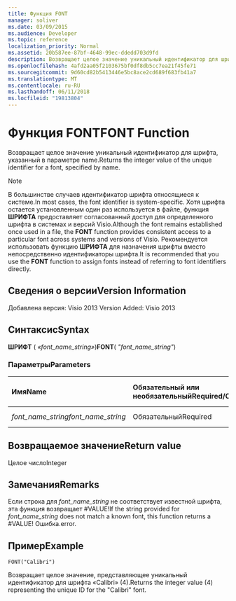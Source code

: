 ```yaml
---
title: Функция FONT
manager: soliver
ms.date: 03/09/2015
ms.audience: Developer
ms.topic: reference
localization_priority: Normal
ms.assetid: 20b587ee-87bf-4648-99ec-ddedd703d9fd
description: Возвращает целое значение уникальный идентификатор для шрифта, указанный в параметре name.
ms.openlocfilehash: 4afd2aa05f2103675bf0df8db5cc7ea21f45fe71
ms.sourcegitcommit: 9d60cd82b5413446e5bc8ace2cd689f683fb41a7
ms.translationtype: MT
ms.contentlocale: ru-RU
ms.lasthandoff: 06/11/2018
ms.locfileid: "19813804"
---
```

# <a name="font-function"></a><span data-ttu-id="0bc71-103">Функция FONT</span><span class="sxs-lookup"><span data-stu-id="0bc71-103">FONT Function</span></span>

<span data-ttu-id="0bc71-104">Возвращает целое значение уникальный идентификатор для шрифта, указанный в параметре name.</span><span class="sxs-lookup"><span data-stu-id="0bc71-104">Returns the integer value of the unique identifier for a font, specified by name.</span></span>
  
> [!NOTE]
> <span data-ttu-id="0bc71-105">В большинстве случаев идентификатор шрифта относящиеся к системе.</span><span class="sxs-lookup"><span data-stu-id="0bc71-105">In most cases, the font identifier is system-specific.</span></span> <span data-ttu-id="0bc71-106">Хотя шрифта остается установленным один раз используется в файле, функция **ШРИФТА** предоставляет согласованный доступ для определенного шрифта в системах и версий Visio.</span><span class="sxs-lookup"><span data-stu-id="0bc71-106">Although the font remains established once used in a file, the **FONT** function provides consistent access to a particular font across systems and versions of Visio.</span></span> <span data-ttu-id="0bc71-107">Рекомендуется использовать функцию **ШРИФТА** для назначения шрифты вместо непосредственно идентификаторы шрифта.</span><span class="sxs-lookup"><span data-stu-id="0bc71-107">It is recommended that you use the **FONT** function to assign fonts instead of referring to font identifiers directly.</span></span> 
  
## <a name="version-information"></a><span data-ttu-id="0bc71-108">Сведения о версии</span><span class="sxs-lookup"><span data-stu-id="0bc71-108">Version Information</span></span>

<span data-ttu-id="0bc71-109">Добавлена версия: Visio 2013
</span><span class="sxs-lookup"><span data-stu-id="0bc71-109">Version Added: Visio 2013</span></span> 
  
## <a name="syntax"></a><span data-ttu-id="0bc71-110">Синтаксис</span><span class="sxs-lookup"><span data-stu-id="0bc71-110">Syntax</span></span>

 <span data-ttu-id="0bc71-111">**ШРИФТ** ( _«font_name_string»_)</span><span class="sxs-lookup"><span data-stu-id="0bc71-111">**FONT**( _"font_name_string"_)</span></span>
  
### <a name="parameters"></a><span data-ttu-id="0bc71-112">Параметры</span><span class="sxs-lookup"><span data-stu-id="0bc71-112">Parameters</span></span>

|<span data-ttu-id="0bc71-113">**Имя**</span><span class="sxs-lookup"><span data-stu-id="0bc71-113">**Name**</span></span>|<span data-ttu-id="0bc71-114">**Обязательный или необязательный**</span><span class="sxs-lookup"><span data-stu-id="0bc71-114">**Required/Optional**</span></span>|<span data-ttu-id="0bc71-115">**Тип данных**</span><span class="sxs-lookup"><span data-stu-id="0bc71-115">**Data Type**</span></span>|<span data-ttu-id="0bc71-116">**Описание**</span><span class="sxs-lookup"><span data-stu-id="0bc71-116">**Description**</span></span>|
|:-----|:-----|:-----|:-----|
| <span data-ttu-id="0bc71-117">_font_name_string_</span><span class="sxs-lookup"><span data-stu-id="0bc71-117">_font_name_string_</span></span> <br/> |<span data-ttu-id="0bc71-118">Обязательный</span><span class="sxs-lookup"><span data-stu-id="0bc71-118">Required</span></span>  <br/> |<span data-ttu-id="0bc71-119">**string**</span><span class="sxs-lookup"><span data-stu-id="0bc71-119">**string**</span></span> <br/> |<span data-ttu-id="0bc71-120">Имя шрифта.</span><span class="sxs-lookup"><span data-stu-id="0bc71-120">The name of the font.</span></span>  <br/> |
   
## <a name="return-value"></a><span data-ttu-id="0bc71-121">Возвращаемое значение</span><span class="sxs-lookup"><span data-stu-id="1">Return value</span></span>

<span data-ttu-id="0bc71-122">Целое число</span><span class="sxs-lookup"><span data-stu-id="0bc71-122">Integer</span></span>
  
## <a name="remarks"></a><span data-ttu-id="0bc71-123">Замечания</span><span class="sxs-lookup"><span data-stu-id="0bc71-123">Remarks</span></span>

<span data-ttu-id="0bc71-124">Если строка для *font_name_string* не соответствует известной шрифта, эта функция возвращает #VALUE!</span><span class="sxs-lookup"><span data-stu-id="0bc71-124">If the string provided for  *font_name_string*  does not match a known font, this function returns a #VALUE!</span></span> <span data-ttu-id="0bc71-125">Ошибка.</span><span class="sxs-lookup"><span data-stu-id="0bc71-125">error.</span></span> 
  
## <a name="example"></a><span data-ttu-id="0bc71-126">Пример</span><span class="sxs-lookup"><span data-stu-id="0bc71-126">Example</span></span>

 `FONT("Calibri")`
  
<span data-ttu-id="0bc71-127">Возвращает целое значение, представляющее уникальный идентификатор для шрифта «Calibri» (4).</span><span class="sxs-lookup"><span data-stu-id="0bc71-127">Returns the integer value (4) representing the unique ID for the "Calibri" font.</span></span>
  

